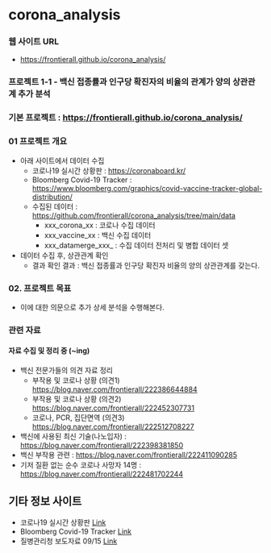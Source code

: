 # corona_analysis

### 웹 사이트 URL
 * https://frontierall.github.io/corona_analysis/


### 프로젝트 1-1 - 백신 접종률과 인구당 확진자의 비율의 관계가 양의 상관관계 추가 분석
### 기본 프로젝트 : https://frontierall.github.io/corona_analysis/

### 01 프로젝트 개요
 * 아래 사이트에서 데이터 수집
   * 코로나19 실시간 상황판 : https://coronaboard.kr/
   * Bloomberg Covid-19 Tracker : https://www.bloomberg.com/graphics/covid-vaccine-tracker-global-distribution/
   * 수집된 데이터 : https://github.com/frontierall/corona_analysis/tree/main/data
      * xxx_corona_xx : 코로나 수집 데이터
      * xxx_vaccine_xx : 백신 수집 데이터
      * xxx_datamerge_xxx_ : 수집 데이터 전처리 및 병합 데이터 셋 
 * 데이터 수집 후, 상관관계 확인
      * 결과 확인 결과 : 백신 접종률과 인구당 확진자 비율의 양의 상관관계를 갖는다.

### 02. 프로젝트 목표
 * 이에 대한 의문으로 추가 상세 분석을 수행해본다.


### 관련 자료
#### 자료 수집 및 정리 중 (~ing)
  * 백신 전문가들의 의견 자료 정리
    * 부작용 및 코로나 상황 (의견1) https://blog.naver.com/frontierall/222386644884
    * 부작용 및 코로나 상황 (의견2) https://blog.naver.com/frontierall/222452307731
    * 코로나, PCR, 집단면역 (의견3) https://blog.naver.com/frontierall/222512708227
  * 백신에 사용된 최신 기술(나노입자) : https://blog.naver.com/frontierall/222398381850
  * 백신 부작용 관련 : https://blog.naver.com/frontierall/222411090285
  * 기저 질환 없는 순수 코로나 사망자 14명 : https://blog.naver.com/frontierall/222481702244


## 기타 정보 사이트
 * 코로나19 실시간 상황판 [Link](https://coronaboard.kr/)
 * Bloomberg Covid-19 Tracker [Link](https://www.bloomberg.com/graphics/covid-vaccine-tracker-global-distribution/)
 * 질병관리청 보도자료 09/15 [Link](https://www.kdca.go.kr/board/board.es?mid=a20501010000&bid=0015&list_no=716965&cg_code=&act=view&nPage=1)








